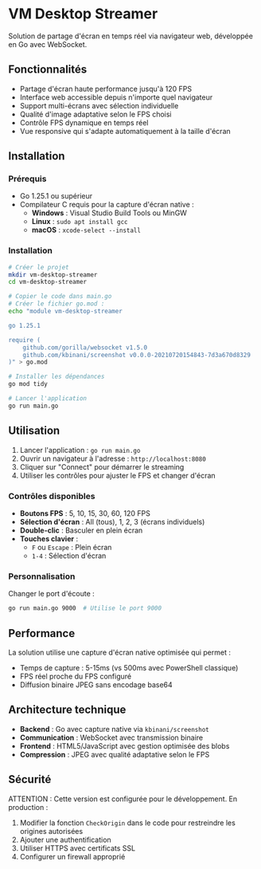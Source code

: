 # VM Desktop Streamer

Solution de partage d'écran en temps réel via navigateur web, développée en Go avec WebSocket.

## Fonctionnalités

- Partage d'écran haute performance jusqu'à 120 FPS
- Interface web accessible depuis n'importe quel navigateur
- Support multi-écrans avec sélection individuelle
- Qualité d'image adaptative selon le FPS choisi
- Contrôle FPS dynamique en temps réel
- Vue responsive qui s'adapte automatiquement à la taille d'écran

## Installation

### Prérequis

- Go 1.25.1 ou supérieur
- Compilateur C requis pour la capture d'écran native :
  - **Windows** : Visual Studio Build Tools ou MinGW
  - **Linux** : `sudo apt install gcc`
  - **macOS** : `xcode-select --install`

### Installation

```bash
# Créer le projet
mkdir vm-desktop-streamer
cd vm-desktop-streamer

# Copier le code dans main.go
# Créer le fichier go.mod :
echo "module vm-desktop-streamer

go 1.25.1

require (
    github.com/gorilla/websocket v1.5.0
    github.com/kbinani/screenshot v0.0.0-20210720154843-7d3a670d8329
)" > go.mod

# Installer les dépendances
go mod tidy

# Lancer l'application
go run main.go
```

## Utilisation

1. Lancer l'application : `go run main.go`
2. Ouvrir un navigateur à l'adresse : `http://localhost:8080`
3. Cliquer sur "Connect" pour démarrer le streaming
4. Utiliser les contrôles pour ajuster le FPS et changer d'écran

### Contrôles disponibles

- **Boutons FPS** : 5, 10, 15, 30, 60, 120 FPS
- **Sélection d'écran** : All (tous), 1, 2, 3 (écrans individuels)
- **Double-clic** : Basculer en plein écran
- **Touches clavier** :
  - `F` ou `Escape` : Plein écran
  - `1-4` : Sélection d'écran

### Personnalisation

Changer le port d'écoute :
```bash
go run main.go 9000  # Utilise le port 9000
```

## Performance

La solution utilise une capture d'écran native optimisée qui permet :
- Temps de capture : 5-15ms (vs 500ms avec PowerShell classique)
- FPS réel proche du FPS configuré
- Diffusion binaire JPEG sans encodage base64

## Architecture technique

- **Backend** : Go avec capture native via `kbinani/screenshot`
- **Communication** : WebSocket avec transmission binaire
- **Frontend** : HTML5/JavaScript avec gestion optimisée des blobs
- **Compression** : JPEG avec qualité adaptative selon le FPS

## Sécurité

ATTENTION : Cette version est configurée pour le développement. En production :

1. Modifier la fonction `CheckOrigin` dans le code pour restreindre les origines autorisées
2. Ajouter une authentification
3. Utiliser HTTPS avec certificats SSL
4. Configurer un firewall approprié